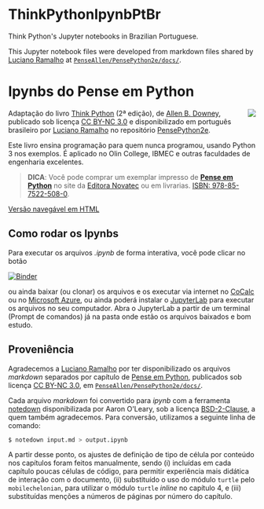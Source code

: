 # ThinkPythonIpynbPtBr
Think Python's Jupyter notebooks in Brazilian Portuguese.

This Jupyter notebook files were developed from markdown files shared by [Luciano Ramalho](https://github.com/ramalho) at [`PenseAllen/PensePython2e/docs/`](https://github.com/PenseAllen/PensePython2e/tree/master/docs).

# Ipynbs do Pense em Python

<a href="https://novatec.com.br/livros/pense-em-python/"><img src="https://github.com/PenseAllen/PensePython2e/raw/master/img/Capa_PenseEmPython167x232.png" align="right" style="margin-left: 20px;"></a>

Adaptação do livro [Think Python](http://greenteapress.com/wp/think-python-2e/) (2ª edição), de [Allen B. Downey](https://github.com/AllenDowney), publicado sob licença [CC BY-NC 3.0](LICENSE.md) e disponibilizado em português brasileiro por [Luciano Ramalho](https://github.com/thoughtworks) no repositório [PensePython2e](https://github.com/PenseAllen/PensePython2e).

Este livro ensina programação para quem nunca programou, usando Python 3 nos exemplos. É aplicado no Olin College, IBMEC e outras faculdades de engenharia excelentes.

> __DICA__: Você pode comprar um exemplar impresso de [__Pense em Python__](https://novatec.com.br/livros/pense-em-python/) no site da [Editora Novatec](https://novatec.com.br/livros/pense-em-python/) ou em livrarias. [ISBN: 978-85-7522-508-0](https://novatec.com.br/livros/pense-em-python/).

[Versão navegável em HTML](https://PenseAllen.github.io/PensePython2e/)


## Como rodar os Ipynbs

Para executar os arquivos _.ipynb_ de forma interativa, você pode clicar no botão

[![Binder](https://mybinder.org/badge_logo.svg)](https://mybinder.org/v2/gh/cfsouza/PensePython2e-Ipynb/master)

ou ainda baixar (ou clonar) os arquivos e os executar via internet no [CoCalc](www.cocalc.com) ou no [Microsoft Azure](https://notebooks.azure.com), ou ainda poderá instalar o [JupyterLab](https://github.com/jupyterlab/jupyterlab) para executar os arquivos no seu computador. Abra o JupyterLab a partir de um terminal (Prompt de comandos) já na pasta onde estão os arquivos baixados e bom estudo.

## Proveniência

Agradecemos a [Luciano Ramalho](https://github.com/ramalho) por ter disponibilizado os arquivos _markdown_ separados por capítulo de [Pense em Python](https://novatec.com.br/livros/pense-em-python/), publicados sob licença [CC BY-NC 3.0](LICENSE.md), em [`PenseAllen/PensePython2e/docs/`](https://github.com/PenseAllen/PensePython2e/tree/master/docs).

Cada arquivo _markdown_ foi convertido para _ipynb_ com a ferramenta [notedown](https://github.com/aaren/notedown) disponibilizada por Aaron O'Leary, sob a licença [BSD-2-Clause](https://github.com/aaren/notedown/blob/master/LICENSE), a quem também agradecemos. Para conversão, utilizamos a seguinte linha de comando:

```bash
$ notedown input.md > output.ipynb
```

A partir desse ponto, os ajustes de definição de tipo de célula por conteúdo nos capítulos foram feitos manualmente, sendo (i) incluídas em cada capítulo poucas células de código, para permitir experiência mais didática de interação com o documento, (ii) substituído o uso do módulo `turtle` pelo `mobilechelonian`, para utilizar o módulo `turtle` _inline_ no capítulo 4, e (iii) substituídas menções a números de páginas por número do capítulo.
